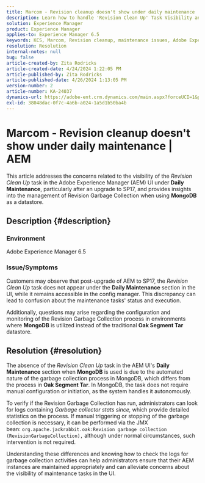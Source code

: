 ```yaml
---
title: Marcom - Revision cleanup doesn't show under daily maintenance | AEM
description: Learn how to handle 'Revision Clean Up' Task Visibility and Garbage Collection in Adobe Experience Manager with MongoDB.
solution: Experience Manager
product: Experience Manager
applies-to: Experience Manager 6.5
keywords: KCS, Marcom, Revision cleanup, maintenance issues, Adobe Experience Manager, AEM, UI
resolution: Resolution
internal-notes: null
bug: false
article-created-by: Zita Rodricks
article-created-date: 4/24/2024 1:22:05 PM
article-published-by: Zita Rodricks
article-published-date: 4/26/2024 1:13:05 PM
version-number: 2
article-number: KA-24037
dynamics-url: https://adobe-ent.crm.dynamics.com/main.aspx?forceUCI=1&pagetype=entityrecord&etn=knowledgearticle&id=0d97baa2-3d02-ef11-a1fe-6045bd0065b6
exl-id: 38048dac-0f7c-4a6b-a024-1a5d1b50ba4b
---
```

# Marcom - Revision cleanup doesn't show under daily maintenance | AEM


This article addresses the concerns related to the visibility of the *Revision Clean Up* task in the Adobe Experience Manager (AEM) UI under <b>Daily Maintenance</b>, particularly after an upgrade to SP17, and provides insights into the management of Revision Garbage Collection when using <b>MongoDB</b> as a datastore.

## Description {#description}


### Environment

Adobe Experience Manager 6.5



### Issue/Symptoms

Customers may observe that post-upgrade of AEM to SP17, the *Revision Clean Up* task does not appear under the <b>Daily Maintenance</b> section in the UI, while it remains accessible in the config manager. This discrepancy can lead to confusion about the maintenance tasks' status and execution.

Additionally, questions may arise regarding the configuration and monitoring of the Revision Garbage Collection process in environments where <b>MongoDB</b> is utilized instead of the traditional <b>Oak Segment Tar</b> datastore.


## Resolution {#resolution}


The absence of the *Revision Clean Up* task in the AEM UI's <b>Daily Maintenance</b> section when <b>MongoDB</b> is used is due to the automated nature of the garbage collection process in MongoDB, which differs from the process in <b>Oak Segment Tar</b>. In MongoDB, the task does not require manual configuration or initiation, as the system handles it autonomously.

To verify if the Revision Garbage Collection has run, administrators can look for logs containing *Garbage collector stats since,* which provide detailed statistics on the process. If manual triggering or stopping of the garbage collection is necessary, it can be performed via the JMX bean: `org.apache.jackrabbit.oak:Revision garbage collection (RevisionGarbageCollection),` although under normal circumstances, such intervention is not required.

Understanding these differences and knowing how to check the logs for garbage collection activities can help administrators ensure that their AEM instances are maintained appropriately and can alleviate concerns about the visibility of maintenance tasks in the UI.
